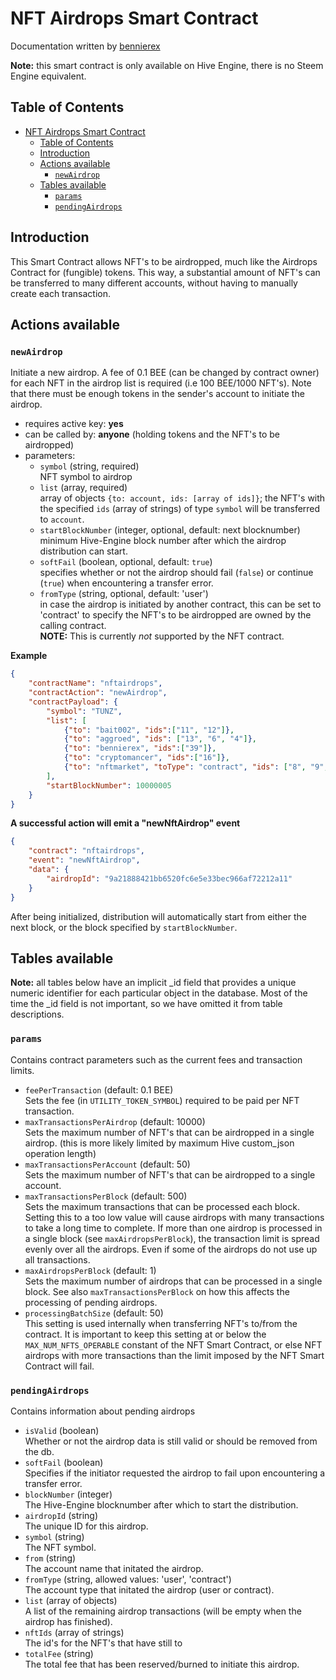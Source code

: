 # NFT Airdrops Smart Contract
Documentation written by [bennierex](https://github.com/bennierex)

**Note:** this smart contract is only available on Hive Engine, there is no Steem Engine equivalent.

## Table of Contents

- [NFT Airdrops Smart Contract](#nft-airdrops-smart-contract)
  - [Table of Contents](#table-of-contents)
  - [Introduction](#introduction)
  - [Actions available](#actions-available)
    - [`newAirdrop`](#newairdrop)
  - [Tables available](#tables-available)
    - [`params`](#params)
    - [`pendingAirdrops`](#pendingairdrops)

## Introduction

This Smart Contract allows NFT's to be airdropped, much like the Airdrops Contract for (fungible) tokens. This way, a substantial amount of NFT's can be transferred to many different accounts, without having to manually create each transaction.

## Actions available

### `newAirdrop`
Initiate a new airdrop. A fee of 0.1 BEE (can be changed by contract owner) for each NFT in the airdrop list is required (i.e 100 BEE/1000 NFT's). Note that there must be enough tokens in the sender's account to initiate the airdrop.

* requires active key: **yes**
* can be called by: **anyone** (holding tokens and the NFT's to be airdropped)
* parameters:
  * `symbol` (string, required)  
    NFT symbol to airdrop
  * `list` (array, required)  
    array of objects `{to: account, ids: [array of ids]}`; the NFT's with the specified `ids` (array of strings) of type `symbol` will be transferred to `account`.
  * `startBlockNumber` (integer, optional, default: next blocknumber)  
    minimum Hive-Engine block number after which the airdrop distribution can start.
  * `softFail` (boolean, optional, default: `true`)  
    specifies whether or not the airdrop should fail (`false`) or continue (`true`) when encountering a transfer error.
  * `fromType` (string, optional, default: 'user')  
    in case the airdrop is initiated by another contract, this can be set to 'contract' to specify the NFT's to be airdropped are owned by the calling contract.  
    **NOTE:** This is currently _not_ supported by the NFT contract.

**Example**
```json
{
    "contractName": "nftairdrops",
    "contractAction": "newAirdrop",
    "contractPayload": {
        "symbol": "TUNZ",
        "list": [
            {"to": "bait002", "ids":["11", "12"]},
            {"to": "aggroed", "ids": ["13", "6", "4"]},
            {"to": "bennierex", "ids":["39"]},
            {"to": "cryptomancer", "ids":["16"]},
            {"to": "nftmarket", "toType": "contract", "ids": ["8", "9", "10"]}
        ],
        "startBlockNumber": 10000005
    }
}
```

**A successful action will emit a "newNftAirdrop" event**
```json
{
    "contract": "nftairdrops",
    "event": "newNftAirdrop",
    "data": {
        "airdropId": "9a21888421bb6520fc6e5e33bec966af72212a11"
    }
}
```

After being initialized, distribution will automatically start from either the next block, or the block specified by `startBlockNumber`.

## Tables available
**Note:** all tables below have an implicit _id field that provides a unique numeric identifier for each particular object in the database. Most of the time the _id field is not important, so we have omitted it from table descriptions.

### `params`
Contains contract parameters such as the current fees and transaction limits.
* `feePerTransaction` (default: 0.1 BEE)  
  Sets the fee (in `UTILITY_TOKEN_SYMBOL`) required to be paid per NFT transaction.
* `maxTransactionsPerAirdrop` (default: 10000)  
  Sets the maximum number of NFT's that can be airdropped in a single airdrop. (this is more likely limited by maximum Hive custom_json operation length)
* `maxTransactionsPerAccount` (default: 50)  
  Sets the maximum number of NFT's that can be airdropped to a single account.
* `maxTransactionsPerBlock` (default: 500)  
  Sets the maximum transactions that can be processed each block. Setting this to a too low value will cause airdrops with many transactions to take a long time to complete. If more than one airdrop is processed in a single block (see `maxAirdropsPerBlock`), the transaction limit is spread evenly over all the airdrops. Even if some of the airdrops do not use up all transactions.
* `maxAirdropsPerBlock` (default: 1)  
  Sets the maximum number of airdrops that can be processed in a single block. See also `maxTransactionsPerBlock` on how this affects the processing of pending airdrops.
* `processingBatchSize` (default: 50)  
  This setting is used internally when transferring NFT's to/from the contract. It is important to keep this setting at or below the `MAX_NUM_NFTS_OPERABLE` constant of the NFT Smart Contract, or else NFT airdrops with more transactions than the limit imposed by the NFT Smart Contract will fail.

### `pendingAirdrops`
Contains information about pending airdrops
* `isValid` (boolean)  
  Whether or not the airdrop data is still valid or should be removed from the db.
* `softFail` (boolean)  
  Specifies if the initiator requested the airdrop to fail upon encountering a transfer error.
* `blockNumber` (integer)  
  The Hive-Engine blocknumber after which to start the distribution.
* `airdropId` (string)  
  The unique ID for this airdrop.
* `symbol` (string)  
  The NFT symbol.
* `from` (string)  
  The account name that initated the airdrop.
* `fromType` (string, allowed values: 'user', 'contract')  
  The account type that initated the airdrop (user or contract).
* `list` (array of objects)  
  A list of the remaining airdrop transactions (will be empty when the airdrop has finished).
* `nftIds` (array of strings)  
  The id's for the NFT's that have still to
* `totalFee` (string)  
  The total fee that has been reserved/burned to initiate this airdrop.

